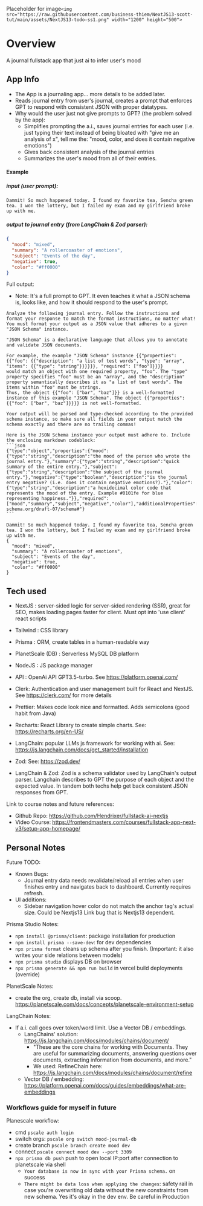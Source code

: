 Placeholder for image`<img src="https://raw.githubusercontent.com/business-thiem/NextJS13-scott-tut/main/assets/NextJS13-todo-ss1.png" width="1200" height="500">`

# Overview

A journal fullstack app that just ai to infer user's mood

## App Info

- The App is a journaling app... more details to be added later.
- Reads journal entry from user's journal, creates a prompt that enforces GPT to respond with consistent JSON with proper datatypes.
- Why would the user just not give prompts to GPT? (the problem solved by the app):
  - Simplifies prompting the a.i., saves journal entries for each user (i.e. just typing their text instead of being bloated with "give me an analysis of x", tell me the: "mood, color, and does it contain negative emotions")
  - Gives back consistent analysis of the journal entries
  - Summarizes the user's mood from all of their entries.

#### Example

##### input (user prompt):

`Dammit! So much happened today. I found my favorite tea, Sencha green tea. I won the lottery, but I failed my exam and my girlfriend broke up with me.`

##### output to journal entry (from LangChain & Zod parser):

```json
{
  "mood": "mixed",
  "summary": "A rollercoaster of emotions",
  "subject": "Events of the day",
  "negative": true,
  "color": "#ff0000"
}
```

Full output:

- Note: It's a full prompt to GPT. It even teaches it what a JSON schema is, looks like, and how it should respond to the user's prompt.

````
Analyze the following journal entry. Follow the instructions and format your response to match the format instructions, no matter what!
You must format your output as a JSON value that adheres to a given "JSON Schema" instance.

"JSON Schema" is a declarative language that allows you to annotate and validate JSON documents.

For example, the example "JSON Schema" instance {{"properties": {{"foo": {{"description": "a list of test words", "type": "array", "items": {{"type": "string"}}}}}}, "required": ["foo"]}}}}
would match an object with one required property, "foo". The "type" property specifies "foo" must be an "array", and the "description" property semantically describes it as "a list of test words". The items within "foo" must be strings.
Thus, the object {{"foo": ["bar", "baz"]}} is a well-formatted instance of this example "JSON Schema". The object {{"properties": {{"foo": ["bar", "baz"]}}}} is not well-formatted.

Your output will be parsed and type-checked according to the provided schema instance, so make sure all fields in your output match the schema exactly and there are no trailing commas!

Here is the JSON Schema instance your output must adhere to. Include the enclosing markdown codeblock:
```json
{"type":"object","properties":{"mood":{"type":"string","description":"the mood of the person who wrote the journal entry."},"summary":{"type":"string","description":"quick summary of the entire entry."},"subject":{"type":"string","description":"the subject of the journal entry."},"negative":{"type":"boolean","description":"is the journal entry negative? (i.e. does it contain negative emotions?)."},"color":{"type":"string","description":"a hexidecimal color code that represents the mood of the entry. Example #0101fe for blue representing happiness."}},"required":["mood","summary","subject","negative","color"],"additionalProperties":false,"$schema":"http://json-schema.org/draft-07/schema#"}
```

Dammit! So much happened today. I found my favorite tea, Sencha green tea. I won the lottery, but I failed my exam and my girlfriend broke up with me.
{
  "mood": "mixed",
  "summary": "A rollercoaster of emotions",
  "subject": "Events of the day",
  "negative": true,
  "color": "#ff0000"
}
````

## Tech used

- NextJS : server-sided logic for server-sided rendering (SSR), great for SEO, makes loading pages faster for client. Must opt into 'use client' react scripts
- Tailwind : CSS library
- Prisma : ORM, create tables in a human-readable way
- PlanetScale (DB) : Serverless MySQL DB platform
- NodeJS : JS package manager
- API : OpenAi API GPT3.5-turbo. See https://platform.openai.com/
- Clerk: Authentication and user management built for React and NextJS. See https://clerk.com/ for more details
- Prettier: Makes code look nice and formatted. Adds semicolons (good habit from Java)
- Recharts: React Library to create simple charts. See: https://recharts.org/en-US/
- LangChain: popular LLMs js framework for working with ai. See: https://js.langchain.com/docs/get_started/installation
- Zod: See: https://zod.dev/

- LangChain & Zod: Zod is a schema validator used by LangChain's output parser. Langchain describes to GPT the purpose of each object and the expected value. In tandem both techs help get back consistent JSON responses from GPT.

Link to course notes and future references:

- Github Repo: https://github.com/Hendrixer/fullstack-ai-nextjs
- Video Course: https://frontendmasters.com/courses/fullstack-app-next-v3/setup-app-homepage/

## Personal Notes

Future TODO:

- Known Bugs:
  - Journal entry data needs revalidate/reload all entries when user finishes entry and navigates back to dashboard. Currently requires refresh.
- UI additions:
  - Sidebar navigation hover color do not match the anchor tag's actual size. Could be Nextjs13 Link bug that is Nextjs13 dependent.

Prisma Studio Notes:

- `npm install @prisma/client`: package installation for production
- `npm install prisma --save-dev`: for dev dependencies
- `npx prisma format` cleans up schema after you finish. (Important: it also writes your side relations between models)
- `npx prisma studio` displays DB on browser
- `npx prisma generate && npm run build` in vercel build deployments (override)

PlanetScale Notes:

- create the org, create db, install via scoop. https://planetscale.com/docs/concepts/planetscale-environment-setup

LangChain Notes:

- If a.i. call goes over token/word limit. Use a Vector DB / embeddings.
  - LangChains' solution: https://js.langchain.com/docs/modules/chains/document/
    - "These are the core chains for working with Documents. They are useful for summarizing documents, answering questions over documents, extracting information from documents, and more."
    - We used: RefineChain here: https://js.langchain.com/docs/modules/chains/document/refine
  - Vector DB / embedding: https://platform.openai.com/docs/guides/embeddings/what-are-embeddings

### Workflows guide for myself in future

Planescale workflow:

- cmd `pscale auth login`
- switch orgs: `pscale org switch mood-journal-db`
- create branch `pscale branch create mood dev`
- connect `pscale connect mood dev --port 3309`
- `npx prisma db push` push to open local IP:port after connection to planetscale via shell
  - `Your database is now in sync with your Prisma schema.` on success
  - `There might be data loss when applying the changes`: safety rail in case you're overwriting old data without the new constraints from new schema. Yes it's okay in the dev env. Be careful in Production

